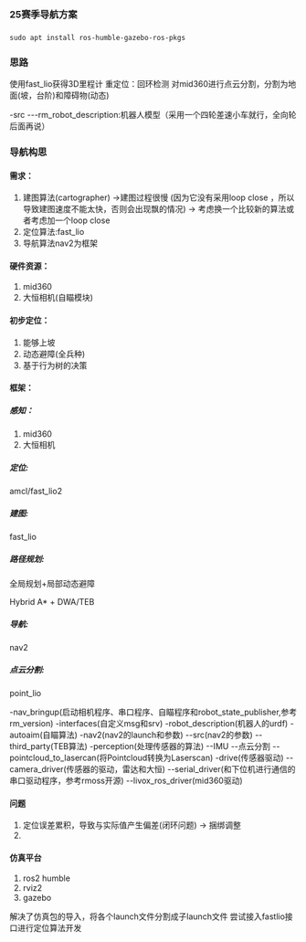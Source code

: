 ### 25赛季导航方案
###
	
	sudo apt install ros-humble-gazebo-ros-pkgs


### 思路
使用fast_lio获得3D里程计
重定位：回环检测
对mid360进行点云分割，分割为地面(坡，台阶)和障碍物(动态)



-src
---rm_robot_description:机器人模型（采用一个四轮差速小车就行，全向轮后面再说）
### 导航构思

#### 需求：

1. 建图算法(cartographer) ->建图过程很慢 (因为它没有采用loop close ，所以导致建图速度不能太快，否则会出现飘的情况) -> 考虑换一个比较新的算法或者考虑加一个loop close
2. 定位算法:fast_lio
3. 导航算法nav2为框架

#### 硬件资源：

1. mid360
2. 大恒相机(自瞄模块)

#### 初步定位：

1. 能够上坡
2. 动态避障(全兵种)
3. 基于行为树的决策

#### 框架：

##### 感知：
1. mid360
2. 大恒相机
##### 定位:
amcl/fast_lio2
##### 建图:
fast_lio
##### 路径规划:
全局规划+局部动态避障

Hybrid A* + DWA/TEB
##### 导航:
nav2
##### 点云分割:
point_lio

-nav_bringup(启动相机程序、串口程序、自瞄程序和robot_state_publisher,参考rm_version)
-interfaces(自定义msg和srv)
-robot_description(机器人的urdf)
-autoaim(自瞄算法)
-nav2(nav2的launch和参数)
--src(nav2的参数)
--third_party(TEB算法)
-perception(处理传感器的算法)
--IMU
--点云分割
--pointcloud_to_lasercan(将Pointcloud转换为Laserscan)
-drive(传感器驱动)
--camera_driver(传感器的驱动，雷达和大恒)
--serial_driver(和下位机进行通信的串口驱动程序，参考rmoss开源)
--livox_ros_driver(mid360驱动)


#### 问题

1. 定位误差累积，导致与实际值产生偏差(闭环问题) -> 捆绑调整
2. 

#### 仿真平台

1. ros2 humble
2. rviz2
3. gazebo


解决了仿真包的导入，将各个launch文件分割成子launch文件
尝试接入fastlio接口进行定位算法开发